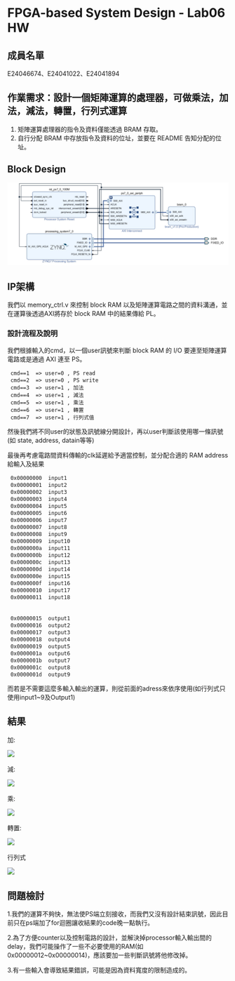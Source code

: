 # FPGA-based System Design - Lab06 HW
## 成員名單
E24046674、E24041022、E24041894
## 作業需求：設計一個矩陣運算的處理器，可做乘法，加法，減法，轉置，行列式運算
1.  矩陣運算處理器的指令及資料僅能透過 BRAM 存取。
2.  自行分配 BRAM 中存放指令及資料的位址，並要在 README 告知分配的位址。
## Block Design

![](https://github.com/kenny8654/FPGA_Design/blob/master/Lab06/hw/E24041022/pic/block.jpg)

## IP架構
我們以 memory_ctrl.v 來控制 block RAM 以及矩陣運算電路之間的資料溝通，並在運算後透過AXI將存於 block RAM 中的結果傳給 PL。

### 設計流程及說明
我們根據輸入的cmd，以一個user訊號來判斷 block RAM 的 I/O 要連至矩陣運算電路或是通過 AXI 連至 PS。


     cmd==1  => user=0 , PS read
     cmd==2  => user=0 , PS write
     cmd==3  => user=1 , 加法
     cmd==4  => user=1 , 減法
     cmd==5  => user=1 , 乘法
     cmd==6  => user=1 , 轉置
     cmd==7  => user=1 , 行列式值
     
然後我們將不同user的狀態及訊號線分開設計，再以user判斷該使用哪一條訊號 (如 state, address, datain等等)

最後再考慮電路間資料傳輸的clk延遲給予適當控制，並分配合適的 RAM address 給輸入及結果



     0x00000000  input1
     0x00000001  input2
     0x00000002  input3
     0x00000003  input4
     0x00000004  input5
     0x00000005  input6
     0x00000006  input7
     0x00000007  input8
     0x00000008  input9
     0x00000009  input10
     0x0000000a  input11
     0x0000000b  input12
     0x0000000c  input13
     0x0000000d  input14
     0x0000000e  input15
     0x0000000f  input16
     0x00000010  input17
     0x00000011  input18
     
     
     0x00000015  output1
     0x00000016  output2
     0x00000017  output3
     0x00000018  output4
     0x00000019  output5
     0x0000001a  output6
     0x0000001b  output7
     0x0000001c  output8
     0x0000001d  output9
而若是不需要這麼多輸入輸出的運算，則從前面的adress來依序使用(如行列式只使用input1~9及Output1)
     
     
## 結果
加:

![](https://github.com/kenny8654/FPGA_Design/blob/master/Lab06/hw/E24041022/pic/plus.jpg)

減:

![](https://github.com/kenny8654/FPGA_Design/blob/master/Lab06/hw/E24041022/pic/minus.jpg)

乘:

![](https://github.com/kenny8654/FPGA_Design/blob/master/Lab06/hw/E24041022/pic/mult.jpg)

轉置:

![](https://github.com/kenny8654/FPGA_Design/blob/master/Lab06/hw/E24041022/pic/AT.jpg)

行列式

![](https://github.com/kenny8654/FPGA_Design/blob/master/Lab06/hw/E24041022/pic/Determinant.jpg)

## 問題檢討

1.我們的運算不夠快，無法使PS端立刻接收，而我們又沒有設計結束訊號，因此目前只在ps端加了for迴圈讓收結果的code晚一點執行。

2.為了方便counter以及控制電路的設計，並解決掉processor輸入輸出間的delay，我們可能操作了一些不必要使用的RAM(如0x00000012~0x00000014)，應該要加一些判斷訊號將他修改掉。

3.有一些輸入會導致結果錯誤，可能是因為資料寬度的限制造成的。



